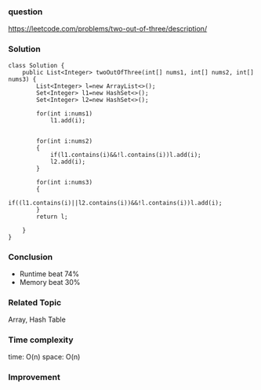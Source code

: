 ### question
https://leetcode.com/problems/two-out-of-three/description/
### Solution
```
class Solution {
    public List<Integer> twoOutOfThree(int[] nums1, int[] nums2, int[] nums3) {
        List<Integer> l=new ArrayList<>();
        Set<Integer> l1=new HashSet<>();
        Set<Integer> l2=new HashSet<>();
        
        for(int i:nums1)
            l1.add(i);
        
        
        for(int i:nums2)
        {
            if(l1.contains(i)&&!l.contains(i))l.add(i);
            l2.add(i);
        }
        
        for(int i:nums3)
        {
            if((l1.contains(i)||l2.contains(i))&&!l.contains(i))l.add(i);
        }
        return l;
        
    }
}
```
### Conclusion
- Runtime beat 74%
- Memory beat 30%

### Related Topic
Array, Hash Table

### Time complexity
time: O(n)
space: O(n)

### Improvement